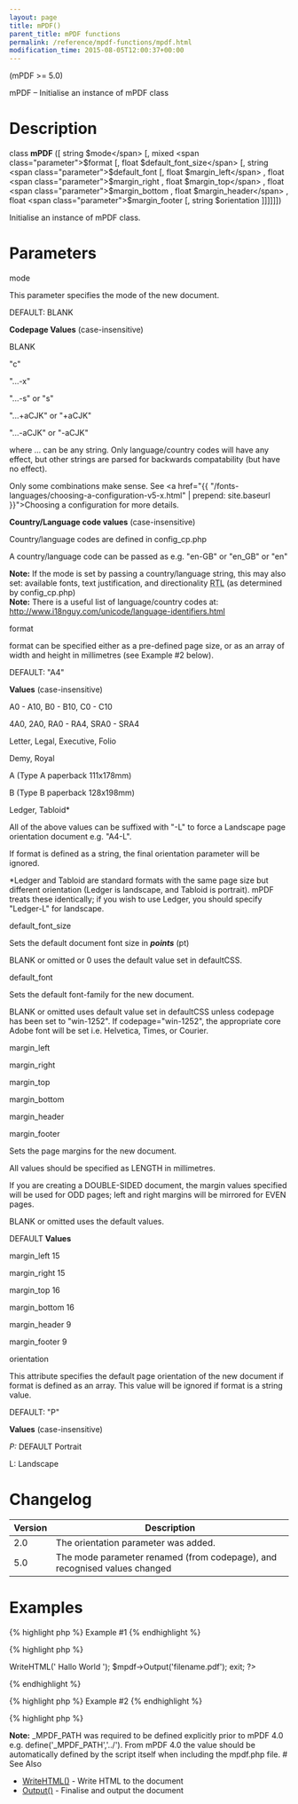 ```yaml
---
layout: page
title: mPDF()
parent_title: mPDF functions
permalink: /reference/mpdf-functions/mpdf.html
modification_time: 2015-08-05T12:00:37+00:00
---
```


(mPDF &gt;= 5.0)

mPDF – Initialise an instance of mPDF class

# Description

class <b>mPDF</b> ([ string <span class="parameter">$mode</span> [, mixed <span class="parameter">$format</span> [, float <span class="parameter">$default_font_size</span> [, string <span class="parameter">$default_font</span> [, float <span class="parameter">$margin_left</span> , float <span class="parameter">$margin_right</span> , float <span class="parameter">$margin_top</span> , float <span class="parameter">$margin_bottom</span> , float <span class="parameter">$margin_header</span> , float <span class="parameter">$margin_footer</span> [, string <span class="parameter">$orientation</span> ]]]]]])

Initialise an instance of mPDF class.

# Parameters

<span class="parameter">mode</span>

This parameter specifies the mode of the new document.

<span class="smallblock">DEFAULT</span>: <span class="smallblock">BLANK</span>

<b>Codepage Values</b> (case-insensitive)

<span class="smallblock">BLANK</span>

"c"

"...-x"

"...-s" or "s"

"...+aCJK" or "+aCJK"

"...-aCJK" or "-aCJK"

where ... can be any string. Only language/country codes will have any effect, but other strings are parsed for backwards compatability (but have no effect).

Only some combinations make sense. See <a href="{{ "/fonts-languages/choosing-a-configuration-v5-x.html" | prepend: site.baseurl }}">Choosing a configuration</a> for more details.

<b>Country/Language code values</b> (case-insensitive)

Country/language codes are defined in <span class="filename">config_cp.php</span>

A country/language code can be passed as e.g. "en-GB" or "en_GB" or "en"<i><b>

</b></i>

<div class="alert alert-info" role="alert"><strong>Note:</strong> If the <span class="parameter">mode</span> is set by passing a country/language string, this may also set: available fonts, text justification, and directionality <acronym title="Right-to-Left document, used for Hebrew and Arabic languages">RTL</acronym> (as determined by <span class="filename">config_cp.php</span>)</div>

<div class="alert alert-info" role="alert"><strong>Note:</strong> There is a useful list of language/country codes at: <a href="http://www.i18nguy.com/unicode/language-identifiers.html">http://www.i18nguy.com/unicode/language-identifiers.html</a></div>
<ul> </li>
</ul>

<span class="parameter">format</span>

<ul> </li>
</ul>

<span class="parameter">format</span> can be specified either as a pre-defined page size, or as an array of width and height in millimetres (see Example #2 below).

<span class="smallblock">DEFAULT</span>: "A4"

<b>Values</b> (case-insensitive)

A0 - A10, B0 - B10, C0 - C10

4A0, 2A0, RA0 - RA4, SRA0 - SRA4

Letter, Legal, Executive, Folio

Demy, Royal

A (Type A paperback 111x178mm)

B (Type B paperback 128x198mm)

Ledger, Tabloid*

All of the above values can be suffixed with "-L" to force a Landscape page orientation document e.g. "A4-L". 

If <span class="parameter">format</span> is defined as a string, the final <span class="parameter">orientation</span> parameter will be ignored.

*Ledger and Tabloid are standard formats with the same page size but different orientation (Ledger is landscape, and Tabloid is portrait). mPDF treats these identically; if you wish to use Ledger, you should specify "Ledger-L" for landscape.

<span class="parameter">default_font_size</span>

Sets the default document font size in <b><i>points</i></b> (pt)

<span class="smallblock">BLANK</span>&nbsp;or omitted or 0 uses the default value set in <span class="parameter">defaultCSS</span>.

<span class="parameter">default_font</span>

<ul> </li>
</ul>

Sets the default font-family for the new document.

<span class="smallblock">BLANK</span>&nbsp;or omitted uses default value set in <span class="parameter">defaultCSS</span> unless <span class="parameter">codepage</span> has been set to "win-1252". If <span class="parameter">codepage</span>="win-1252", the appropriate core Adobe font will be set i.e. Helvetica, Times, or Courier.

<span class="parameter">margin_left</span>

<span class="parameter">margin_right</span>

<span class="parameter">margin_top</span>

<span class="parameter">margin_bottom</span>

<span class="parameter">margin_header</span>

<span class="parameter">margin_footer</span>

Sets the page margins for the new document.

All values should be specified as <span class="smallblock">LENGTH</span> in millimetres.

If you are creating a <span class="smallblock">DOUBLE-SIDED</span> document, the margin values specified will be used for <span class="smallblock">ODD</span> pages; left and right margins will be mirrored for <span class="smallblock">EVEN</span> pages.

<span class="smallblock">BLANK</span>&nbsp;or omitted uses the default values.

<span class="smallblock">DEFAULT</span> <b>Values</b>

<span class="parameter">margin_left</span> 15

<span class="parameter">margin_right</span> 15

<span class="parameter">margin_top</span> 16

<span class="parameter">margin_bottom</span> 16

<span class="parameter">margin_header</span> 9

<span class="parameter">margin_footer</span> 9

<span class="parameter">orientation</span>

<ul> </li>
</ul>

This attribute specifies the default page orientation of the new document if <span class="parameter">format</span> is defined as an array. This value will be ignored if <span class="parameter">format</span> is a string value.

<span class="smallblock">DEFAULT</span>: "P"

<b>Values</b> (case-insensitive)

<i>P:</i> <span class="smallblock">DEFAULT</span> Portrait

L: Landscape

# Changelog

<table class="table"> <thead>
<tr> <th>Version</th><th>Description</th> </tr>
</thead> <tbody>
<tr>
<td>2.0</td>
<td>The <span class="parameter">orientation</span> parameter was added.</td>
</tr>
<tr>
<td>5.0</td>
<td>The <span class="parameter">mode</span> parameter renamed (from <span class="parameter">codepage</span>), and recognised values changed</td>
</tr>
</tbody> </table>

# Examples

{% highlight php %}
Example #1
{% endhighlight %}

{% highlight php %}
<?php

include("../mpdf.php");

$mpdf=new mPDF();

$mpdf->WriteHTML('
Hallo World
');

$mpdf->Output('filename.pdf');

exit;

?>
{% endhighlight %}

{% highlight php %}
Example #2
{% endhighlight %}

{% highlight php %}
<?php

// Define a new mPDF document using utf-8 fonts

$mpdf=new mPDF('utf-8');

// Define a new mPDF document using win-1252 fonts based on a language/country code

$mpdf=new mPDF('en-GB');

// Define a Landscape page size/format by name

$mpdf=new mPDF('utf-8', 'A4-L');

// Define a page size/format by array - page will be 190mm wide x 236mm height

$mpdf=new mPDF('utf-8', array(190,236));

// Define a page using all default values except "L" for Landscape orientation

$mpdf=new mPDF('','', 0, '', 15, 15, 16, 16, 9, 9, 'L');
{% endhighlight %}

# Notes

<div class="alert alert-info" role="alert"><strong>Note:</strong> <span class="smallblock">_MPDF_PATH</span> was required to be defined explicitly prior to mPDF 4.0 e.g. define('_MPDF_PATH','../'). From mPDF 4.0 the value should be automatically defined by the script itself when including the mpdf.php file.</div>

# See Also

<ul>
<li class="manual_boxlist"><a href="{{ "/reference/mpdf-functions/writehtml.html" | prepend: site.baseurl }}">WriteHTML()</a> - Write HTML to the document</li>
<li class="manual_boxlist"><a href="{{ "/reference/mpdf-functions/output.html" | prepend: site.baseurl }}">Output()</a> - Finalise and output the document</li>
</ul>
